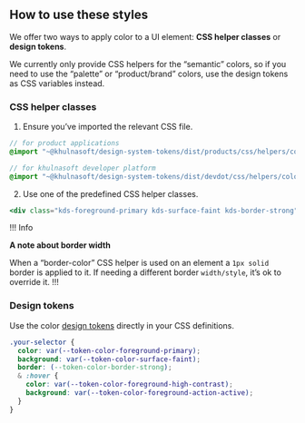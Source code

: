 ## How to use these styles

We offer two ways to apply color to a UI element: **CSS helper classes** or **design tokens**.

We currently only provide CSS helpers for the “semantic” colors, so if you need to use the “palette” or “product/brand” colors, use the design tokens as CSS variables instead.

### CSS helper classes

1. Ensure you’ve imported the relevant CSS file.

```scss
// for product applications
@import "~@khulnasoft/design-system-tokens/dist/products/css/helpers/colors.css";

// for khulnasoft developer platform
@import "~@khulnasoft/design-system-tokens/dist/devdot/css/helpers/colors.css";

```

2. Use one of the predefined CSS helper classes.

```handlebars
<div class="kds-foreground-primary kds-surface-faint kds-border-strong">...</div>
```

!!! Info

**A note about border width**

When a “border-color” CSS helper is used on an element a `1px solid` border is applied to it. If needing a different border `width/style`, it’s ok to override it.
!!!


### Design tokens

Use the color [design tokens](../foundations/tokens) directly in your CSS definitions.

```css
.your-selector {
  color: var(--token-color-foreground-primary);
  background: var(--token-color-surface-faint);
  border: (--token-color-border-strong);
  & :hover {
    color: var(--token-color-foreground-high-contrast);
    background: var(--token-color-foreground-action-active);
  }
}
```